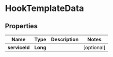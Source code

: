 
# HookTemplateData

## Properties
Name | Type | Description | Notes
------------ | ------------- | ------------- | -------------
**serviceId** | **Long** |  |  [optional]



